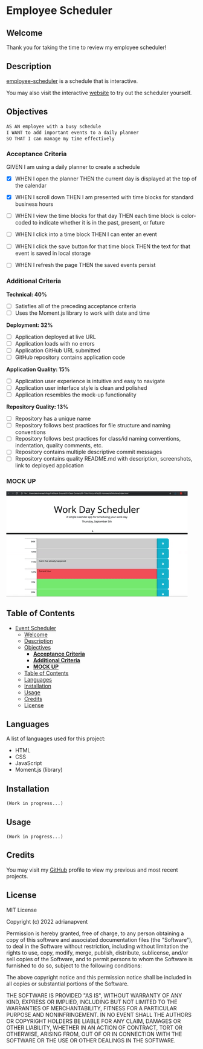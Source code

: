 # Employee Scheduler

## Welcome

Thank you for taking the time to review my employee scheduler!

## Description

[employee-scheduler](https://github.com/adrianapvent/employee-scheduler) is a schedule that is interactive.

You may also visit the interactive [website](https://adrianapvent.github.io/employee-scheduler/) to try out the scheduler yourself.

## Objectives
```
AS AN employee with a busy schedule
I WANT to add important events to a daily planner
SO THAT I can manage my time effectively
```

### **Acceptance Criteria**

GIVEN I am using a daily planner to create a schedule
- [x] WHEN I open the planner
THEN the current day is displayed at the top of the calendar

- [x] WHEN I scroll down
THEN I am presented with time blocks for standard business hours

- [ ] WHEN I view the time blocks for that day
THEN each time block is color-coded to indicate whether it is in the past, present, or future

- [ ] WHEN I click into a time block
THEN I can enter an event

- [ ] WHEN I click the save button for that time block
THEN the text for that event is saved in local storage

- [ ] WHEN I refresh the page
THEN the saved events persist

### **Additional Criteria**

**Technical: 40%**

- [ ] Satisfies all of the preceding acceptance criteria
- [ ] Uses the Moment.js library to work with date and time

**Deployment: 32%**

- [ ] Application deployed at live URL
- [ ] Application loads with no errors
- [ ] Application GitHub URL submitted
- [ ] GitHub repository contains application code

**Application Quality: 15%**

- [ ] Application user experience is intuitive and easy to navigate
- [ ] Application user interface style is clean and polished
- [ ] Application resembles the mock-up functionality

**Repository Quality: 13%**

- [ ] Repository has a unique name
- [ ] Repository follows best practices for file structure and naming conventions
- [ ] Repository follows best practices for class/id naming conventions, indentation, quality comments, etc.
- [ ] Repository contains multiple descriptive commit messages
- [ ] Repository contains quality README.md with description, screenshots, link to deployed application

### **MOCK UP**

![a mock-up of the event scheduler](./assets/images/mock-up.gif)

## Table of Contents

- [Event Scheduler](#event-scheduler)
  - [Welcome](#welcome)
  - [Description](#description)
  - [Objectives](#objectives)
    - [**Acceptance Criteria**](#acceptance-criteria)
    - [**Additional Criteria**](#additional-criteria)
    - [**MOCK UP**](#mock-up)
  - [Table of Contents](#table-of-contents)
  - [Languages](#languages)
  - [Installation](#installation)
  - [Usage](#usage)
  - [Credits](#credits)
  - [License](#license)

## Languages

A list of languages used for this project:

- HTML
- CSS
- JavaScript
- Moment.js (library)

## Installation

```
(Work in progress...)
```

## Usage

```
(Work in progress...)
```

## Credits

You may visit my [GitHub](https://github.com/adrianapvent) profile to view my previous and most recent projects.

## License
MIT License

Copyright (c) 2022 adrianapvent

Permission is hereby granted, free of charge, to any person obtaining a copy
of this software and associated documentation files (the "Software"), to deal
in the Software without restriction, including without limitation the rights
to use, copy, modify, merge, publish, distribute, sublicense, and/or sell
copies of the Software, and to permit persons to whom the Software is
furnished to do so, subject to the following conditions:

The above copyright notice and this permission notice shall be included in all
copies or substantial portions of the Software.

THE SOFTWARE IS PROVIDED "AS IS", WITHOUT WARRANTY OF ANY KIND, EXPRESS OR
IMPLIED, INCLUDING BUT NOT LIMITED TO THE WARRANTIES OF MERCHANTABILITY,
FITNESS FOR A PARTICULAR PURPOSE AND NONINFRINGEMENT. IN NO EVENT SHALL THE
AUTHORS OR COPYRIGHT HOLDERS BE LIABLE FOR ANY CLAIM, DAMAGES OR OTHER
LIABILITY, WHETHER IN AN ACTION OF CONTRACT, TORT OR OTHERWISE, ARISING FROM,
OUT OF OR IN CONNECTION WITH THE SOFTWARE OR THE USE OR OTHER DEALINGS IN THE
SOFTWARE.